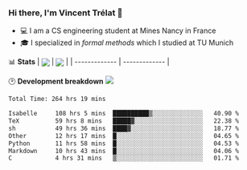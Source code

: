 ### Hi there, I'm Vincent Trélat 👋
 - 💻 I am a CS engineering student at Mines Nancy in France
 - 🎓 I specialized in *formal methods* which I studied at TU Munich

📊 **Stats**
| <img align="center" src="https://readme-stats.clckblog.space/api?username=VTrelat&show_icons=true&include_all_commits=true&theme=tokyonight&hide_border=true" /> | <img align="center" src="https://readme-stats.clckblog.space/api/top-langs/?username=VTrelat&layout=compact&theme=tokyonight&hide_border=true" /> |
| ------------- | ------------- |

🕑 **Development breakdown** ![](https://wakatime.com/badge/user/8d0110fb-6b70-4990-ab86-45c404715c2b.svg)
<!--START_SECTION:waka-->

```txt
Total Time: 264 hrs 19 mins

Isabelle     108 hrs 5 mins  ██████████▒░░░░░░░░░░░░░░   40.90 %
TeX          59 hrs 8 mins   █████▓░░░░░░░░░░░░░░░░░░░   22.38 %
sh           49 hrs 36 mins  ████▓░░░░░░░░░░░░░░░░░░░░   18.77 %
Other        12 hrs 17 mins  █░░░░░░░░░░░░░░░░░░░░░░░░   04.65 %
Python       11 hrs 58 mins  █░░░░░░░░░░░░░░░░░░░░░░░░   04.53 %
Markdown     10 hrs 43 mins  █░░░░░░░░░░░░░░░░░░░░░░░░   04.06 %
C            4 hrs 31 mins   ▒░░░░░░░░░░░░░░░░░░░░░░░░   01.71 %
```

<!--END_SECTION:waka-->
